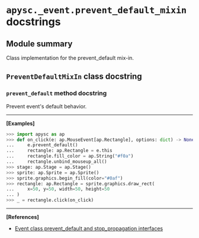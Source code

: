 # `apysc._event.prevent_default_mixin` docstrings

## Module summary

Class implementation for the prevent_default mix-in.

## `PreventDefaultMixIn` class docstring

### `prevent_default` method docstring

Prevent event's default behavior.<hr>

**[Examples]**

```py
>>> import apysc as ap
>>> def on_click(e: ap.MouseEvent[ap.Rectangle], options: dict) -> None:
...     e.prevent_default()
...     rectangle: ap.Rectangle = e.this
...     rectangle.fill_color = ap.String("#f0a")
...     rectangle.unbind_mouseup_all()
>>> stage: ap.Stage = ap.Stage()
>>> sprite: ap.Sprite = ap.Sprite()
>>> sprite.graphics.begin_fill(color="#0af")
>>> rectangle: ap.Rectangle = sprite.graphics.draw_rect(
...     x=50, y=50, width=50, height=50
... )
>>> _ = rectangle.click(on_click)
```

<hr>

**[References]**

- [Event class prevent_default and stop_propagation interfaces](https://simon-ritchie.github.io/apysc/en/event_prevent_default_and_stop_propagation.html)
